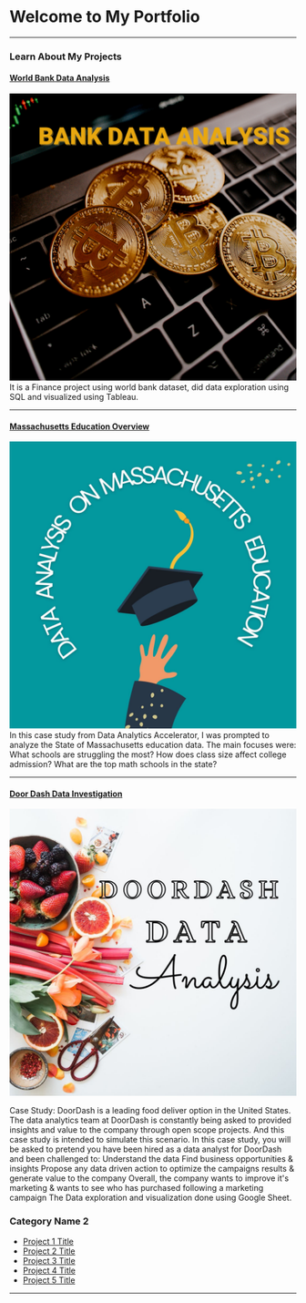 # Welcome to My Portfolio

---

### Learn About My Projects


#### [World Bank Data Analysis](https://medium.com/@gopika93sub/bank-data-analysis-239897a2957b)
[<img src="images/bank image.png?raw=true"/>](https://medium.com/@gopika93sub/bank-data-analysis-239897a2957b)
It is a Finance project using world bank dataset, did data exploration using SQL and visualized using Tableau.

---
#### [Massachusetts Education Overview](https://medium.com/@gopika93sub/massachusetts-education-overview-bc734a0b9fc4)
[<img src="images/Ma_logo.jpg?raw=true"/>](https://medium.com/@gopika93sub/massachusetts-education-overview-bc734a0b9fc4)
In this case study from Data Analytics Accelerator, I was prompted to analyze the State of Massachusetts education data. The main focuses were:
What schools are struggling the most?
How does class size affect college admission?
What are the top math schools in the state? 

---
#### [Door Dash Data Investigation](https://medium.com/@gopika93sub/door-dash-data-investigation-f5a29dfbf834)
[<img src="images/doorlogo.jpg?raw=true"/>](https://medium.com/@gopika93sub/door-dash-data-investigation-f5a29dfbf834)

Case Study: DoorDash is a leading food deliver option in the United States. 
The data analytics team at DoorDash is constantly being asked to provided insights and value to the company through open scope projects. And this case study is intended to simulate this scenario. In this case study, you will be asked to pretend you have been hired as a data analyst for DoorDash and been challenged to:
Understand the data
Find business opportunities & insights
Propose any data driven action to optimize the campaigns results & generate value to the company
Overall, the company wants to improve it's marketing & wants to see who has purchased following a marketing campaign
The Data exploration and visualization done using  Google Sheet.

### Category Name 2

- [Project 1 Title](http://example.com/)
- [Project 2 Title](http://example.com/)
- [Project 3 Title](http://example.com/)
- [Project 4 Title](http://example.com/)
- [Project 5 Title](http://example.com/)

---





